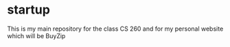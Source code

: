# startup
This is my main repository for the class CS 260 and for my personal website which will be BuyZip
